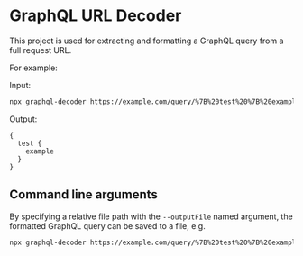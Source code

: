 # GraphQL URL Decoder

This project is used for extracting and formatting a GraphQL query from a full request URL.

For example:

Input:
```bash
npx graphql-decoder https://example.com/query/%7B%20test%20%7B%20example%20%7D%20%7D/more-stuff
```

Output:
```gql
{
  test {
    example
  }
}
```

## Command line arguments

By specifying a relative file path with the `--outputFile` named argument, the formatted GraphQL query can be saved to a file, e.g.

```bash
npx graphql-decoder https://example.com/query/%7B%20test%20%7B%20example%20%7D%20%7D/more-stuff --outputFile query.graphql
```
